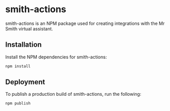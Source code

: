 # smith-actions

smith-actions is an NPM package used for creating integrations with the Mr Smith virtual assistant.

## Installation

Install the NPM dependencies for smith-actions:

```bash
npm install
```

## Deployment

To publish a production build of smith-actions, run the following:

```bash
npm publish
```
